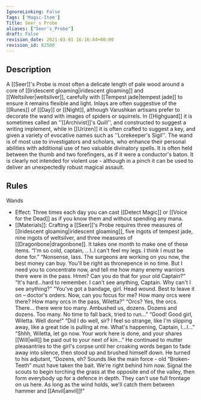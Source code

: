```yaml
---
IgnoreLinking: False
Tags: ['Magic-Item']
Title: Seer_s Probe
aliases: ["Seer's_Probe"]
draft: False
revision_date: 2021-03-01 16:16:44+00:00
revision_id: 82500
---
```


## Description
A [[Seer]]'s Probe is most often a delicate length of pale wood around a core of [[Iridescent gloaming|iridescent gloaming]] and [[Weltsilver|weltsilver]], carefully with [[Tempest jade|tempest jade]] to ensure it remains flexible and light. Inlays are often suggestive of the [[Runes]] of [[Day]] or [[Night]], although Varushkan artisans prefer to decorate the wand with images of spiders or squirrels. In [[Highguard]] it is sometimes called an ''[[Archivist]]'s Quill'', and constructed to suggest a writing implement, while in [[Urizen]] it is often crafted to suggest a key, and given a variety of evocative names such as ''Lorekeeper's Sigil''.
The wand is of most use to investigators and scholars, who enhance their personal abilities with additional use of two valuable divinatory spells. It is often held between the thumb and two forefingers, as if it were a conductor's baton. It is clearly not intended for violent use - although in a pinch it can be used to deliver an unexpectedly robust magical assault.
## Rules
Wands
* Effect: Three times each day you can cast [[Detect Magic]] or [[Voice for the Dead]] as if you know them and without spending any mana.
* [[Materials]]: Crafting a [[Seer]]'s Probe requires three measures of [[Iridescent gloaming|iridescent gloaming]], five ingots of tempest jade, nine ingots of weltsilver, and three measures of [[Dragonbone|dragonbone]]. It takes one month to make one of these items.
“I'm so cold, captain, .. I..I can't feel my legs.  I think I must be done for.”
“Nonsense, lass.  The surgeons are working on you now, the best money can buy.  You'll be right as thronepence in no time.  But I need you to concentrate now, and tell me how many enemy warriors there were in the pass.  Hmm?  Can you do that for your old Captain?”
“It's hard...hard to remember.  I can't see anything, Captain.  Why can't I see anything?”
“You've got a bandage, girl.  Head wound.  Best to leave it on – doctor's orders.  Now, can you focus for me?  How many orcs were there?  How many orcs in the pass, Wiletta?”
“Orcs?  Yes, the orcs.  There... there were too many.  Ambushed us, dozens.  Dozens and dozens.  Too many.  No time to fall back, tried to run...”
“Good!  Good girl, Wiletta.  Well done!”
“Did I do well, sir?  I feel so strange, like I'm slipping away, like a great tide is pulling at me.  What's happening, Captain, I...I...”
“Shhh, Wiletta, let go now.  Your work here is done, and your shares [[Will|will]] be paid out to your next of kin...”
He continued to mutter pleasantries to the girl's corpse until her croaking words began to fade away into silence, then stood up and brushed himself down. He turned to his adjutant, “Dozens, eh? Sounds like the main force - old “Broken-Teeth” must have taken the bait. We're right behind him now. Signal the scouts to begin torching the grass at the opposite end of the valley, then form everybody up for a defence in depth. They can't use full frontage on us here. As long as the wind holds, we'll catch them between hammer and [[Anvil|anvil]]!”